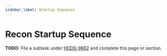 ```yaml
---
sidebar_label: Startup Sequence
---
```


# Recon Startup Sequence

**TODO:** File a subtask under [HDDS-9862](https://issues.apache.org/jira/browse/HDDS-9862) and complete this page or section.
